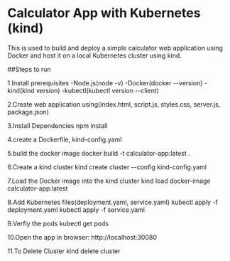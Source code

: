 # Calculator App with Kubernetes (kind)

This is used to build and deploy a simple calculator web application using Docker and host it on a local Kubernetes cluster using kind.

##Steps to run

1.Install prerequisites
  -Node.js(node -v)
  -Docker(docker --version)
  -kind(kind version)
  -kubectl(kubectl version --client)  

2.Create web application using(index.html, script.js, styles.css, server.js, package.json)

3.Install Dependencies
npm install

4.create a Dockerfile, kind-config.yaml

5.build the docker image
docker build -t calculator-app:latest .

6.Create a kind cluster
kind create cluster --config kind-config.yaml

7.Load the Docker image into the kind cluster
kind load docker-image calculator-app:latest

8.Add Kubernetes files(deployment.yaml, service.yaml)
kubectl apply -f deployment.yaml
kubectl apply -f service.yaml

9.Verfiy the pods
kubectl get pods

10.Open the app in browser:
http://localhost:30080

11.To Delete Cluster
kind delete cluster
